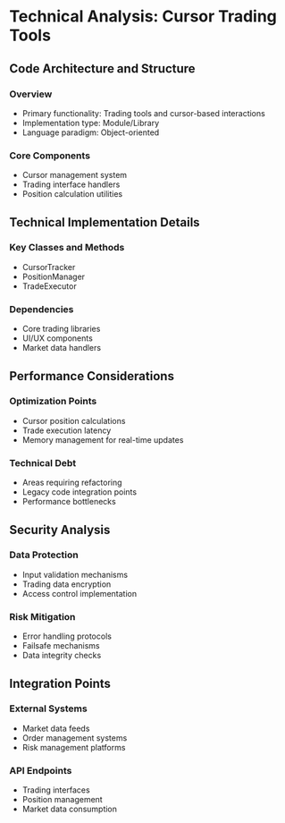 # Technical Analysis: Cursor Trading Tools

## Code Architecture and Structure

### Overview
- Primary functionality: Trading tools and cursor-based interactions
- Implementation type: Module/Library
- Language paradigm: Object-oriented

### Core Components
- Cursor management system
- Trading interface handlers
- Position calculation utilities

## Technical Implementation Details

### Key Classes and Methods
- CursorTracker
- PositionManager
- TradeExecutor

### Dependencies
- Core trading libraries
- UI/UX components
- Market data handlers

## Performance Considerations

### Optimization Points
- Cursor position calculations
- Trade execution latency
- Memory management for real-time updates

### Technical Debt
- Areas requiring refactoring
- Legacy code integration points
- Performance bottlenecks

## Security Analysis

### Data Protection
- Input validation mechanisms
- Trading data encryption
- Access control implementation

### Risk Mitigation
- Error handling protocols
- Failsafe mechanisms
- Data integrity checks

## Integration Points

### External Systems
- Market data feeds
- Order management systems
- Risk management platforms

### API Endpoints
- Trading interfaces
- Position management
- Market data consumption
